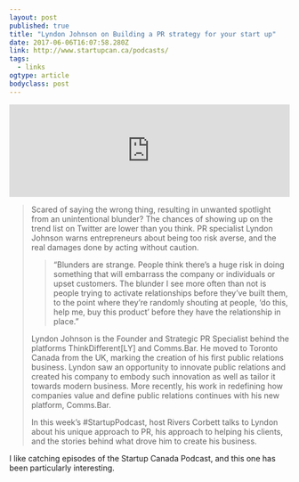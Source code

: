 ```yaml
---
layout: post 
published: true 
title: "Lyndon Johnson on Building a PR strategy for your start up" 
date: 2017-06-06T16:07:58.280Z 
link: http://www.startupcan.ca/podcasts/ 
tags:
  - links
ogtype: article 
bodyclass: post 
---
```


<iframe width="100%" height="166" scrolling="no" frameborder="no" src="https://w.soundcloud.com/player/?url=https%3A//api.soundcloud.com/tracks/326377334&amp;color=e21836"></iframe>

> Scared of saying the wrong thing, resulting in unwanted spotlight from an unintentional blunder? The chances of showing up on the trend list on Twitter are lower than you think. PR specialist Lyndon Johnson warns entrepreneurs about being too risk averse, and the real damages done by acting without caution.  
> 
> > “Blunders are strange. People think there’s a huge risk in doing something that will embarrass the company or individuals or upset customers. The blunder I see more often than not is people trying to activate relationships before they’ve built them, to the point where they’re randomly shouting at people, ‘do this, help me, buy this product’ before they have the relationship in place.”  
> 
> Lyndon Johnson is the Founder and Strategic PR Specialist behind the platforms ThinkDifferent[LY] and Comms.Bar. He moved to Toronto Canada from the UK, marking the creation of his first public relations business. Lyndon saw an opportunity to innovate public relations and created his company to embody such innovation as well as tailor it towards modern business. More recently, his work in redefining how companies value and define public relations continues with his new platform, Comms.Bar. 
> 
>  In this week’s #StartupPodcast, host Rivers Corbett talks to Lyndon about his unique approach to PR, his approach to helping his clients, and the stories behind what drove him to create his business.

I like catching episodes of the Startup Canada Podcast, and this one has been particularly interesting.
